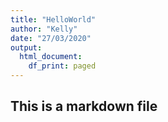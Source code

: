 ```yaml
---
title: "HelloWorld"
author: "Kelly"
date: "27/03/2020"
output:
  html_document:
    df_print: paged
---
```

## This is a markdown file